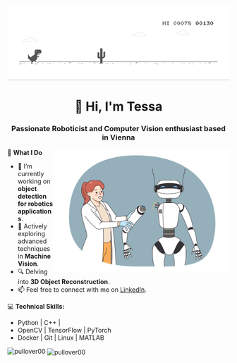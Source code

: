 ![](https://github.com/pullover00/pullover00/blob/main/dino.gif)
<h1 align="center"> 👋 Hi, I'm Tessa </h1>
<h3 align="center"> Passionate Roboticist and Computer Vision enthusiast based in Vienna </h3>
<img align="right" alt="Coding" width="400" src="https://github.com/pullover00/pullover00/blob/main/robot_work.png">





🌟 **What I Do**
- 🔭 I’m currently working on **object detection for robotics applications**.
- 🌱 Actively exploring advanced techniques in **Machine Vision**.
- 🔍 Delving into **3D Object Reconstruction**.
- 📫 Feel free to connect with me on [LinkedIn](https://www.linkedin.com/in/tessapulli/).

💻 **Technical Skills:**
- Python | C++ |
- OpenCV | TensorFlow | PyTorch
- Docker | Git | Linux | MATLAB



<p><img align="left" src="https://github-readme-stats.vercel.app/api/top-langs?username=pullover00&show_icons=true&locale=en&layout=compact" alt="pullover00" /></p>

<p>&nbsp;<img align="center" src="https://github-readme-stats.vercel.app/api?username=pullover00&show_icons=true&locale=en" alt="pullover00" /></p>
  
